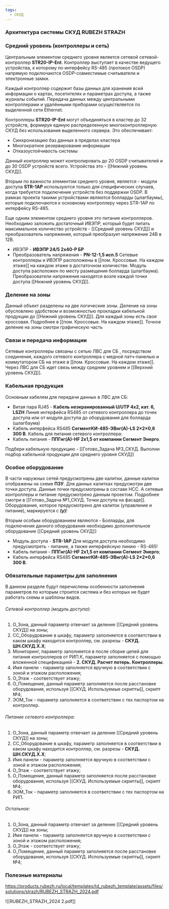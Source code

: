 ```yaml
---
tags:
  - СКУД
---
```

### Архитектура системы СКУД RUBEZH STRAZH
### Средний уровень (контроллеры и сеть)

Центральным элементом среднего уровня является сетевой сетевой-контроллер **STR20-IP-Ent**. Контроллер выступает в качестве ведущего устройства, к которому по интерфейсу RS-485 (протокол OSDP) напрямую подключаются OSDP-совместимые считыватели и электронные замки.

Каждый контроллер содержит базы данных для хранения всей информации о картах, посетителях и параметрах доступа, а также журналы событий. Передача данных между центральными контроллерами и удалёнными приборами осуществляется по выделенной сети Ethernet.

Контроллеры **STR20-IP-Ent** могут объединяться в кластер до 32 устройств, формируя единую распределенную многоконтроллерную СКУД без использования выделенного сервера. Это обеспечивает:

- Синхронизацию баз данных в пределах кластера
- Многократное резервирование информации
- Отказоустойчивость системы

Данный контроллер может контролировать до 20 OSDP считывателей и до 30 OSDP устройств всего. Устройства это - [[Нижний уровень СКУД]]. 

Вторым по важности элементом среднего уровня, является - модули доступа **STR-1AP** используются только для специфических случаев, когда требуется подключение устройств без поддержки OSDP. В рамках проекта такими устройствами являются болларды (шлагбаумы), которые подключаются к основному контроллеру через STR-1AP по интерфейсу RS-485.

Еще одним элементом среднего уровня это питание контроллеров. Необходимо заложить достаточный ИВЭПР, который будет питать максимальное количество устройств - [[Средний уровень СКУД]] и преобразователь напряжения, который преобразует напряжение 24В в 12В.
- ИВЭПР - **ИВЭПР 24/5 2х40-Р БР**
- Преобразователь напряжения - **PN-12-1,5 исп.5**
Сетевые контроллеры и ИВЭПР расположены в [[пом. Кроссовые. На каждом этаже]] на каждом этаже в достаточном количестве. 
Модуль доступа расположен по месту размещения болларда (шлагбаума).
Преобразователи напряжения находятся возле каждой точки доступа [[Нижний уровень СКУД]].

### Деление на зоны 

Данный объект разделены на две логические зоны. Деление на зоны обусловлено удобством и возможностью прокладки кабельной продукции до [[Нижний уровень СКУД]]. Для каждый зоны есть своя кроссовая. Подробнее в [[пом. Кроссовые. На каждом этаже]].
Точное деление на зоны смотри графическую часть
### Связи и передача информации 

Сетевые контроллеры связаны с сетью ЛВС для СБ , посредством соединения, каждого сетевого контроллера с медной патч-панелью и коммутатором СБ на этаже в [[пом. Кроссовые. На каждом этаже]]. Через ЛВС для СБ идет связь между средним уровнем и [[Верхний уровень СКУД]].

### Кабельная продукция 

Основным кабелем для передачи данных в ЛВC для СБ:
- Витая пара RJ45 - **Кабель неэкранированный U/UTP 4x2, кат. 6, LSZH**
Линия интерфейса RS485 от сетевого контроллера до точек доступа или от модуля доступа до оборудования для болларда (шлагбаума)
- Кабель интерфейса RS485 **СегментКИ-485-ЭВнг(А)-LS 2×2×0,6 300 В**.
Кабель для питания сетевого контроллера:
- Кабель питания - **ППГнг(А)-HF 2х1,5 от компании Сегмент Энерго**.

Подбери кабельную продукцию - [[Готово_Задача №3_СКУД. Выполни подбор кабельной продукции для среднего уровня СКУД]]

### Особое оборудование 
В части наружных сетей предусмотрены две калитки, данные калитки отображены на схеме **ПЗУ**. Для данных калитках предусмотри две точки доступа. Данные точки предусмотрены в составе НСС. А сетевые контроллеры и питание предусмотрено данным проектом. Подробнее смотри в [[Готово_Задача №1_СКУД. Точки доступа на фасаде]].
Оборудование, которое предусмотрено для калиток (управление и питание), маркируется с **(у)**!

Вторым особым оборудованием являются - Болларды, для подключения данного оборудования необходимо дополнительное оборудование [[Средний уровень СКУД]]:
- Модуль доступа - **STR-1AP**
Для модуля доступа необходимо предусмотреть - питание, а также интерфейсную линию - RS-485!
- Кабель питания - **ППГнг(А)-HF 2х1,5 от компании Сегмент Энерго**;
- Кабель интерфейса RS485 **СегментКИ-485-ЭВнг(А)-LS 2×2×0,6 300 В**.

### Обязательные параметры для заполнения
В данном разделе будут перечислены особенности заполнения параметров по которым строится система и без которых не будет работать схемы и шаблоны видов.
###### Сетевой контроллер (модуль доступа):
1. О_Зона, данный параметр отвечает за деление [[Средний уровень СКУД]] на зоны;
2. СС_Оборудование в шкафу, параметр заполняется в соответствии в каком шкафу находится контроллер, см. разрезы - **СКУД. ШН.СКУД.Х.Х**;
3. Мониторинг, параметр заполняется в после сборке цепей для питания контроллеров от РИП.К, параметр заполняется с помощью вложенной спецификацией - **2. СКУД. Расчет потерь. Контроллеры**.
4. Имя панели - параметр заполняется вручную в соответствии с зоной и этажом расположения;
5. О_Этаж - соответствует этажу;
6. О_Помещение, данный параметр заполняется после расстановке оборудования, используя [[СКУД. Используемые скрипты]], скрипт №4;
7. ЭОМ_Ток - параметр заполняется в соответствии с тех паспортом на контроллер.

###### Питание сетевого контроллера:
1. О_Зона, данный параметр отвечает за деление [[Средний уровень СКУД]] на зоны;
2. СС_Оборудование в шкафу, параметр заполняется в соответствии в каком шкафу находится контроллер, см. разрезы - **СКУД. ШН.СКУД.Х.Х**;
3. Имя панели - параметр заполняется вручную в соответствии с зоной и этажом расположения;
4. О_Этаж - соответствует этажу;
5. О_Помещение, данный параметр заполняется после расстановке оборудования, используя [[СКУД. Используемые скрипты]], скрипт №4;
6. ЭОМ_Ток - параметр заполняется в соответствии с тех паспортом на РИП.

###### Остальное:
1. О_Зона, данный параметр отвечает за деление [[Средний уровень СКУД]] на зоны;
2. Имя панели - параметр заполняется вручную в соответствии с зоной и этажом расположения;
3. О_Этаж - соответствует этажу;
4. О_Помещение, данный параметр заполняется после расстановке оборудования, используя [[СКУД. Используемые скрипты]], скрипт №4;

### Полезные материалы

https://products.rubezh.ru/local/templates/td_rubezh_template/assets/files/solutions/strazh/RUBEZH_STRAZH_2024.pdf

![[RUBEZH_STRAZH_2024 2.pdf]]